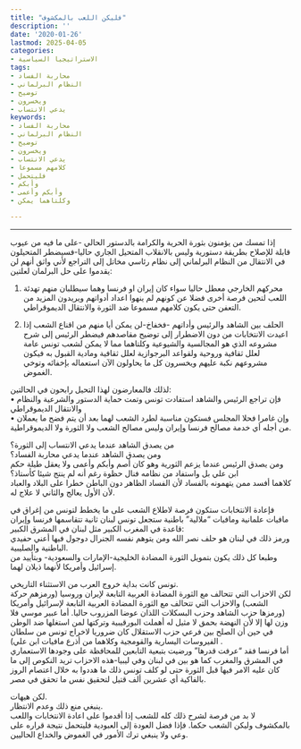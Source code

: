 ```yaml
---
title: "فليكن اللعب بالمكشوف"
description: ''
date: '2020-01-26'
lastmod: 2025-04-05
categories:
- الاستراتيجيا السياسية
tags:
- محاربة الفساد
- النظام البرلماني
- توضيح
- ويخسرون
- يدعي الانتساب
keywords:
- محاربة الفساد
- النظام البرلماني
- توضيح
- ويخسرون
- يدعي الانتساب
- كلامهم مسموعا
- فليتحمل
- وأبكم
- وأبكم وأعمى
- وكلتاهما يمكن

---
```

****

إذا تمسك من يؤمنون بثورة الحرية والكرامة بالدستور الحالي -على ما فيه من عيوب قابلة للإصلاح بطريقة دستورية وليس بالانقلاب المتحيل الجاري حاليا-فسيضطر المتحيلون في الانتقال من النظام البرلماني إلى نظام رئاسي مخاتل إلى التراجع لأني واثق أنهم لن يقدموا على حل البرلمان لعلتين:

1. محركهم الخارجي معطل حاليا سواء كان إيران او فرنسا وهما سيطلبان منهم تهدئة اللعب لتحين فرصة أخرى فضلا عن كونهم لم ينهوا اعداد أدواتهم ويريدون المزيد من التعفن حتى يكون كلامهم مسموعا ضد الثورة والانتقال الديموقراطي.

2. الحلف بين الشاهد والرئيس وأداتهم -فخفاخ-لن يمكن أيا منهم من اقناع الشعب إذا اعيدت الانتخابات من دون الاضطرار إلى توضيح مقاصدهم فيضطر الرئيس إلى شرح مشروعه الذي هو المجالسية والشيوعية وكلتاهما مما لا يمكن لشعب تونس عامة لعلل ثقافية وروحية ولقواعد البرجوازية لعلل ثقافية ومادية القبول به فيكون مشروعهم نكبة عليهم ويخسرون كل ما يحاولون الآن استعماله بإخفائه وتوخي الغموض.

لذلك فالمعارضون لهذا التحيل رابحون في الحالتين:  
• فإن تراجع الرئيس والشاهد استفادت تونس وتمت حماية الدستور والشرعية والنظام والانتقال الديموقراطي  
• وإن غامرا فحلا المجلس فستكون مناسبة لطرد الشعب لهما بعد أن يتم فضح ما يعملان من أجله أي خدمة مصالح فرنسا وإيران وليس مصالح الشعب ولا الثورة ولا الديموقراطية.

من يصدق الشاهد عندما يدعي الانتساب إلى الثورة؟  
ومن يصدق الشاهد عندما يدعي محاربة الفساد؟  
ومن يصدق الرئيس عندما يزعم الثورية وهو كان أصم وأبكم وأعمى ولا يعقل طيلة حكم ابن علي بل واستفاد من نظامه فنال حظوة رغم أنه لم ينتج شيئا كأستاذ؟  
كلاهما أفسد ممن يتهمونه بالفساد لأن الفساد الظاهر دون الباطن خطرا على البلاد والعباد لأن الأول يعالج والثاني لا علاج له.

فإعادة الانتخابات ستكون فرصة لاطلاع الشعب على ما يخطط لتونس من إغراق في مافيات علمانية ومافيات “ملالية” باطنية ستجعل تونس لبنان ثانية تتقاسمها فرنسا وإيران قاعدة في المغرب الكبير مثل لبنان في المشرق الكبير:  
ورمز ذلك في لبنان هو حلف نصر الله ومن يتوهم نفسه الجنرال دوجول فيها أعني حفيدي الباطنية والصليبية.  
وطبعا كل ذلك يكون بتمويل الثورة المضادة الخليجية-الإمارات والسعودية- وبتأييد من إسرائيل وأمريكا لأنهما ذيلان لهما.

تونس كانت بداية خروج العرب من الاستثناء التاريخي.  
لكن الاحزاب التي تتحالف مع الثورة المضادة العربية التابعة لإيران وروسيا (ورمزهم حركة الشعب) والاحزاب التي تتحالف مع الثورة المضادة العربية التابعة لإسرائيل وأمريكا (ورمزها حزب الشاهد وحزب البسكلات اللذان عوضا المزروب حاليا. أما عبير موسي فلا وزن لها إلا لأن النهضة بحمق لا مثيل له أهملت البورقيبية وتركتها لمن استغلها ضد الوطن في حين أن الصلح بين فرعي حزب الاستقلال كان ضروريا لاخراج تونس من سلطان الفيروسات اليسارية والقومجية وكلاهما من أذرع مافيات ابن علي) .  
أما فرنسا فقد “عرفت قدرها” ورضيت بتبعية التابعين للمحافظة على وجودها الاستعماري في المشرق والمغرب كما هو بين في لبنان وفي ليبيا-هذه الاحزاب تريد النكوص إلى ما كان عليه الامر فيها قبل الثورة حتى لو كلف تونس ذلك ما هددوا به خلال اعتصام الروز بالفاكية أي عشرين ألف قتيل لتحقيق نفس ما تحقق في مصر.

لكن هيهات.  
ينبغي منع ذلك وعدم الانتظار.  
لا بد من فرصة لشرح ذلك كله للشعب إذا أقدموا على اعادة الانتخابات واللعب بالمكشوف وليكن الشعب حكما. فإذا فضل العودة إلى العبودية فليتحمل نتيجة قراره على وعي ولا ينبغي ترك الأمور في الغموض والخداع الحاليين.

###
